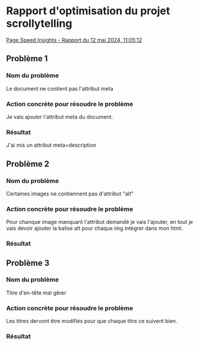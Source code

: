 # Rapport d'optimisation du projet scrollytelling

[Page Speed Insights - Rapport du 12 mai 2024, 11:05:12](https://pagespeed.web.dev/analysis/https-williamr-tim-momo-com/iesew1jcgm?form_factor=desktop)

## Problème 1

### Nom du problème

Le document ne contient pas l'attribut meta

### Action concrète pour résoudre le problème

Je vais ajouter l'attribut meta du document.

### Résultat

J'ai mis un attribut meta=description

## Problème 2

### Nom du problème

Certaines images ne contiennent pas d'attribut "alt"

### Action concrète pour résoudre le problème

Pour chanque image manquant l'attribut demandé je vais l'ajouter, en tout je vais devoir ajouter la balise alt pour chaque img intégrer dans mon html.

### Résultat

## Problème 3

### Nom du problème

Titre d'en-tête mal gêrer

### Action concrète pour résoudre le problème

Les titres dervont être modifiés pour que chaque titre ce suivent bien.

### Résultat
